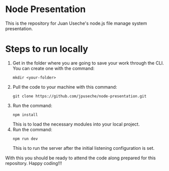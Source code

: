 # Node Presentation

This is the repository for Juan Useche's node.js file manage system presentation.

# Steps to run locally

1. Get in the folder where you are going to save your work through the CLI. You can create one with the command:
    ```
    mkdir <your-folder>
    ```
2. Pull the code to your machine with this command:
    ```
    git clone https://github.com/jpuseche/node-presentation.git
    ```
3. Run the command:
    ```
    npm install
    ```
    This is to load the necessary modules into your local project.
4. Run the command:
    ```
    npm run dev
    ```
    This is to run the server after the initial listening configuration is set.

With this you should be ready to attend the code along prepared for this repository. Happy coding!!!